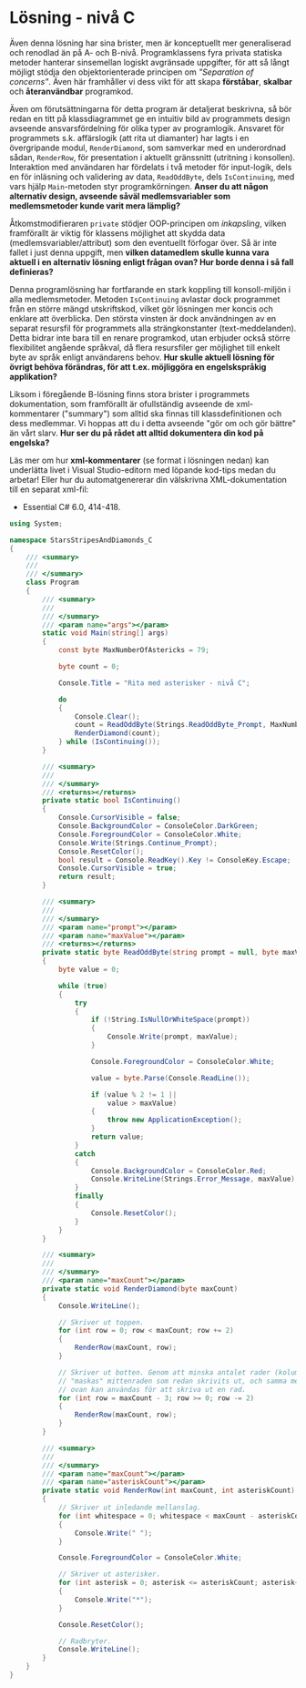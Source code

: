 # Lösning - nivå C

Även denna lösning har sina brister, men är konceptuellt mer generaliserad och renodlad än på A- och B-nivå. Programklassens fyra privata statiska metoder hanterar sinsemellan logiskt avgränsade uppgifter, för att så långt möjligt stödja den objektorienterade principen om *"Separation of concerns"*. Även här framhåller vi dess vikt för att skapa **förståbar**, **skalbar** och **återanvändbar** programkod. 

Även om förutsättningarna för detta program är detaljerat beskrivna, så bör redan en titt på klassdiagrammet ge en intuitiv bild av programmets design avseende ansvarsfördelning för olika typer av programlogik. Ansvaret för programmets s.k. affärslogik (att rita ut diamanter) har lagts i en övergripande modul,  ```RenderDiamond```, som samverkar med en underordnad sådan, ```RenderRow```, för  presentation i aktuellt gränssnitt (utritning i konsollen). Interaktion med användaren har fördelats i två metoder för input-logik, dels en för inläsning och validering av data, ```ReadOddByte```, dels ```IsContinuing```, med vars hjälp ```Main```-metoden styr programkörningen. **Anser du att någon alternativ design, avseende såväl medlemsvariabler som medlemsmetoder kunde varit mera lämplig?** 

Åtkomstmodifieraren ```private``` stödjer OOP-principen om *inkapsling*, vilken framförallt är viktig för klassens möjlighet att skydda data (medlemsvariabler/attribut) som den eventuellt förfogar över. Så är inte fallet i just denna uppgift, men **vilken datamedlem skulle kunna vara aktuell i en alternativ lösning enligt frågan ovan? Hur borde denna i så fall definieras?** 

Denna programlösning har fortfarande en stark koppling till konsoll-miljön i alla medlemsmetoder. Metoden ```IsContinuing``` avlastar dock programmet från en större mängd utskriftskod, vilket gör lösningen mer koncis och enklare att överblicka. Den största vinsten är dock användningen av en separat resursfil för programmets alla strängkonstanter (text-meddelanden). Detta bidrar inte bara till en renare programkod, utan erbjuder också  större flexibilitet angående språkval, då flera resursfiler ger möjlighet till enkelt byte av språk enligt användarens behov. **Hur skulle aktuell lösning för övrigt behöva förändras, för att t.ex. möjliggöra en engelskspråkig applikation?**

Liksom i föregående B-lösning finns stora brister i programmets dokumentation, som framförallt är ofullständig avseende de xml-kommentarer ("summary") som alltid ska finnas till klassdefinitionen och dess medlemmar. Vi hoppas att du i detta avseende "gör om och gör bättre" än vårt slarv. **Hur ser du på rådet att alltid dokumentera din kod på engelska?**

Läs mer om hur **xml-kommentarer** (se format i lösningen nedan) kan underlätta livet i Visual Studio-editorn med löpande kod-tips medan du arbetar! Eller hur du automatgenererar din välskrivna XML-dokumentation till en separat xml-fil:  

+ Essential C# 6.0, 414-418.

```c#
using System;

namespace StarsStripesAndDiamonds_C
{
    /// <summary>
    /// 
    /// </summary>
    class Program
    {
        /// <summary>
        /// 
        /// </summary>
        /// <param name="args"></param>
        static void Main(string[] args)
        {
            const byte MaxNumberOfAstericks = 79;

            byte count = 0;

            Console.Title = "Rita med asterisker - nivå C";

            do
            {
                Console.Clear();
                count = ReadOddByte(Strings.ReadOddByte_Prompt, MaxNumberOfAstericks);
                RenderDiamond(count);
            } while (IsContinuing());
        }

        /// <summary>
        /// 
        /// </summary>
        /// <returns></returns>
        private static bool IsContinuing()
        {
            Console.CursorVisible = false;
            Console.BackgroundColor = ConsoleColor.DarkGreen;
            Console.ForegroundColor = ConsoleColor.White;
            Console.Write(Strings.Continue_Prompt);
            Console.ResetColor();
            bool result = Console.ReadKey().Key != ConsoleKey.Escape;
            Console.CursorVisible = true;
            return result;
        }

        /// <summary>
        /// 
        /// </summary>
        /// <param name="prompt"></param>
        /// <param name="maxValue"></param>
        /// <returns></returns>
        private static byte ReadOddByte(string prompt = null, byte maxValue = 255)
        {
            byte value = 0;

            while (true)
            {
                try
                {
                    if (!String.IsNullOrWhiteSpace(prompt))
                    {
                        Console.Write(prompt, maxValue);
                    }

                    Console.ForegroundColor = ConsoleColor.White;

                    value = byte.Parse(Console.ReadLine());

                    if (value % 2 != 1 ||
                        value > maxValue)
                    {
                        throw new ApplicationException();
                    }
                    return value;
                }
                catch
                {
                    Console.BackgroundColor = ConsoleColor.Red;
                    Console.WriteLine(Strings.Error_Message, maxValue);
                }
                finally
                {
                    Console.ResetColor();
                }
            }
        }

        /// <summary>
        /// 
        /// </summary>
        /// <param name="maxCount"></param>
        private static void RenderDiamond(byte maxCount)
        {
            Console.WriteLine();

            // Skriver ut toppen.
            for (int row = 0; row < maxCount; row += 2)
            {
                RenderRow(maxCount, row);
            }

            // Skriver ut botten. Genom att minska antalet rader (kolumner) med 3 
            // "maskas" mittenraden som redan skrivits ut, och samma metod som
            // ovan kan användas för att skriva ut en rad.
            for (int row = maxCount - 3; row >= 0; row -= 2)
            {
                RenderRow(maxCount, row);
            }
        }

        /// <summary>
        /// 
        /// </summary>
        /// <param name="maxCount"></param>
        /// <param name="asteriskCount"></param>
        private static void RenderRow(int maxCount, int asteriskCount)
        {
            // Skriver ut inledande mellanslag.
            for (int whitespace = 0; whitespace < maxCount - asteriskCount - 1; whitespace += 2)
            {
                Console.Write(" ");
            }

            Console.ForegroundColor = ConsoleColor.White;

            // Skriver ut asterisker.
            for (int asterisk = 0; asterisk <= asteriskCount; asterisk++)
            {
                Console.Write("*");
            }

            Console.ResetColor();

            // Radbryter.
            Console.WriteLine();
        }
    }
}
